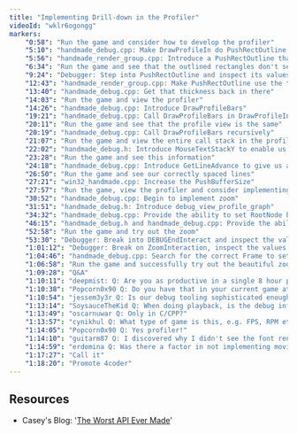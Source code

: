 ```yaml
---
title: "Implementing Drill-down in the Profiler"
videoId: "wklr6ogongg"
markers:
    "0:58": "Run the game and consider how to develop the profiler"
    "5:10": "handmade_debug.cpp: Make DrawProfileIn do PushRectOutline instead of PushRect"
    "5:56": "handmade_render_group.cpp: Introduce a PushRectOutline that takes the same arguments as PushRect"
    "6:34": "Run the game and see that the outlined rectangles don't seem to be correct"
    "9:24": "Debugger: Step into PushRectOutline and inspect its values"
    "12:43": "handmade_render_group.cpp: Make PushRectOutline use the thickness"
    "13:40": "handmade_debug.cpp: Get that thickness back in there"
    "14:03": "Run the game and view the profiler"
    "14:26": "handmade_debug.cpp: Introduce DrawProfileBars"
    "19:21": "handmade_debug.cpp: Call DrawProfileBars in DrawProfileIn"
    "20:11": "Run the game and see that the profile view is the same"
    "20:19": "handmade_debug.cpp: Call DrawProfileBars recursively"
    "21:07": "Run the game and view the entire call stack in the profile"
    "22:02": "handmade_debug.h: Introduce MouseTextStackY to enable us to see information for multiple debug elements"
    "23:28": "Run the game and see this information"
    "24:18": "handmade_debug.cpp: Introduce GetLineAdvance to give us a more robust way to write multiple lines"
    "26:50": "Run the game and see our correctly spaced lines"
    "27:21": "win32_handmade.cpp: Increase the PushBufferSize"
    "27:57": "Run the game, view the profiler and consider implementing zoom"
    "30:52": "handmade_debug.cpp: Begin to implement zoom"
    "31:51": "handmade_debug.h: Introduce debug_view_profile_graph"
    "34:32": "handmade_debug.cpp: Provide the ability to set RootNode based on a search"
    "46:15": "handmade_debug.h and handmade_debug.cpp: Provide the ability to set the profile graph root for zooming"
    "52:58": "Run the game and try out the zoom"
    "53:30": "Debugger: Break into DEBUGEndInteract and inspect the values upon zooming"
    "1:01:12": "Debugger: Break on ZoomInteraction, inspect the values and find that we're currently picking the wrong Frame"
    "1:04:46": "handmade_debug.cpp: Search for the correct Frame to set the RootNode"
    "1:06:58": "Run the game and successfully try out the beautiful zoom"
    "1:09:28": "Q&A"
    "1:10:11": "deepmist: Q: Are you as productive in a single 8 hour period as you are on the show over 8 sessions?"
    "1:10:38": "Popcorn0x90 Q: Do you have that in your current game at work?"
    "1:10:54": "jessem3y3r Q: Is our debug tooling sophisticated enough to detect OS slowness, i.e. problems with heap / mem performance, etc? [see Resources, Casey's Blog]"
    "1:13:14": "SoysauceTheKid Q: When doing playback, is the debug info showing the past CPU info?"
    "1:13:49": "oscarnuwar Q: Only in C/CPP?"
    "1:13:57": "cynikhul Q: What type of game is this, e.g. FPS, RPM etc?"
    "1:14:05": "Popcorn0x90 Q: Yes profiler!"
    "1:14:10": "guitarm87 Q: I discovered why I didn't see the font rendering. I'm on a 2560 x 1440 screen with 200% DPI scaling. Do I have to use a specific resolution to make it work?"
    "1:14:59": "erdomina Q: Was there a factor in not implementing moving backwards in the threading system?"
    "1:17:27": "Call it"
    "1:18:20": "Promote 4coder"
---
```


## Resources

* Casey's Blog: '[The Worst API Ever Made](http://mollyrocket.com/casey/stream_0029.html)'

